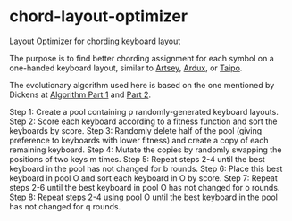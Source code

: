 # chord-layout-optimizer
Layout Optimizer for chording keyboard layout

The purpose is to find better chording assignment for each symbol on a one-handed keyboard layout, similar to [Artsey](https://artsey.io/), [Ardux](https://inkeys.wiki/en/keymaps/ardux), or [Taipo](https://inkeys.wiki/en/keymaps/taipo).

The evolutionary algorithm used here is based on the one mentioned by Dickens at [Algorithm Part 1](https://mathematicalmulticore.wordpress.com/2009/08/07/optimized-evolutionary-algorithm-for-keyboard-design-part-1/) and [Part 2](https://mathematicalmulticore.wordpress.com/2009/08/11/optimized-evolutionary-algorithm-for-keyboard-design-part-2/).

Step 1: Create a pool containing p randomly-generated keyboard layouts.
Step 2: Score each keyboard according to a fitness function and sort the keyboards by score.
Step 3: Randomly delete half of the pool (giving preference to keyboards with lower fitness) and create a copy of each remaining keyboard.
Step 4: Mutate the copies by randomly swapping the positions of two keys m times.
Step 5: Repeat steps 2-4 until the best keyboard in the pool has not changed for b rounds.
Step 6: Place this best keyboard in pool O and sort each keyboard in O by score.
Step 7: Repeat steps 2-6 until the best keyboard in pool O has not changed for o rounds.
Step 8: Repeat steps 2-4 using pool O until the best keyboard in the pool has not changed for q rounds.